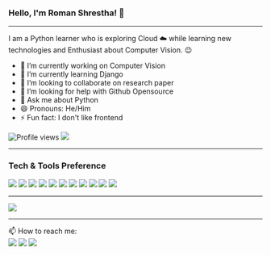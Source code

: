 ### Hello, I'm Roman Shrestha! 👋

---

I am a Python learner who is exploring Cloud :cloud: while learning new technologies and Enthusiast about Computer Vision. :wink:


- 🔭 I’m currently working on Computer Vision
- 🌱 I’m currently learning Django
- 👯 I’m looking to collaborate on research paper
- 🤔 I’m looking for help with Github Opensource
- 💬 Ask me about Python
- 😄 Pronouns: He/Him
- ⚡ Fun fact: I don't like frontend

![Profile views](https://gpvc.arturio.dev/Romansth)  <img src="https://img.shields.io/github/followers/Romansth?label=Follow" style=" float:left, margin-right:10px" />

---


### Tech & Tools Preference
<img src="https://img.shields.io/badge/Python-14354C?style=for-the-badge&logo=python&logoColor=white"> <img src="https://img.shields.io/badge/Django-092E20?style=for-the-badge&logo=django&logoColor=white"> <img src="https://img.shields.io/badge/OpenCV-27338e?style=for-the-badge&logo=OpenCV&logoColor=white"> <img src="https://img.shields.io/badge/HTML5-E34F26?style=for-the-badge&logo=html5&logoColor=white"> <img src="https://img.shields.io/badge/CSS3-1572B6?style=for-the-badge&logo=css3&logoColor=white"> <img src="https://img.shields.io/badge/JavaScript-323330?style=for-the-badge&logo=javascript&logoColor=F7DF1E"> <img src="https://img.shields.io/badge/Bootstrap-563D7C?style=for-the-badge&logo=bootstrap&logoColor=white"> <img src="https://img.shields.io/badge/Jupyter-F37626.svg?&style=for-the-badge&logo=Jupyter&logoColor=white"> <img src="https://img.shields.io/badge/Git-F05032?style=for-the-badge&logo=git&logoColor=white"> <img src="https://img.shields.io/badge/Linux-FCC624?style=for-the-badge&logo=linux&logoColor=black"> <img src="https://img.shields.io/badge/sublime_text-%23575757.svg?&style=for-the-badge&logo=sublime-text&logoColor=important">


---

<img src="https://github-readme-stats.vercel.app/api?username=Romansth&&show_icons=true&title_color=ffffff&icon_color=bb2acf&text_color=daf7dc&bg_color=151515">

---

📫 How to reach me:<br>
[<img src="https://img.shields.io/badge/LinkedIn-0077B5?style=for-the-badge&logo=linkedin&logoColor=white">](https://www.linkedin.com/in/roman-shrestha-b40711178/) [<img src="https://img.shields.io/badge/Twitter-1DA1F2?style=for-the-badge&logo=twitter&logoColor=white">](https://twitter.com/Romansth_) [<img src="https://img.shields.io/badge/Facebook-1877F2?style=for-the-badge&logo=facebook&logoColor=white">](https://www.facebook.com/profile.php?id=100010607801234)

